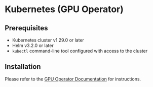 # Kubernetes (GPU Operator)

## Prerequisites

- Kubernetes cluster v1.29.0 or later
- Helm v3.2.0 or later
- `kubectl` command-line tool configured with access to the cluster

## Installation

Please refer to the [GPU Operator Documentation](https://dcgpu.docs.amd.com/projects/gpu-operator/en/latest/installation/kubernetes-helm.html) for instructions.
